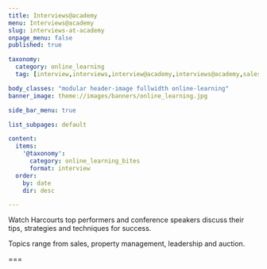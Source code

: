 ```yaml
---
title: Interviews@academy
menu: Interviews@academy
slug: interviews-at-academy
onpage_menu: false
published: true

taxonomy:
  category: online_learning
  tag: [interview,interviews,interview@academy,interviews@academy,sales,auction,office administrations,sales consultants,property managers,property managers,business owners,managers]

body_classes: "modular header-image fullwidth online-learning"
banner_image: theme://images/banners/online_learning.jpg

side_bar_menu: true

list_subpages: default

content:
  items:
    '@taxonomy':
      category: online_learning_bites
      format: interview
  order:
    by: date
    dir: desc

---
```


Watch Harcourts top performers and conference speakers discuss their tips, strategies and techniques for success.

Topics range from sales, property management, leadership and auction.

===
